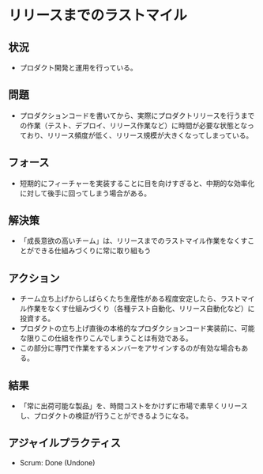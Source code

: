 # リリースまでのラストマイル
## 状況
- プロダクト開発と運用を行っている。

## 問題
- プロダクションコードを書いてから、実際にプロダクトリリースを行うまでの作業（テスト、デプロイ、リリース作業など）に時間が必要な状態となっており、リリース頻度が低く、リリース規模が大きくなってしまっている。

## フォース
- 短期的にフィーチャーを実装することに目を向けすぎると、中期的な効率化に対して後手に回ってしまう場合がある。

## 解決策
- 「成長意欲の高いチーム」は、リリースまでのラストマイル作業をなくすことができる仕組みづくりに常に取り組もう

## アクション
- チーム立ち上げからしばらくたち生産性がある程度安定したら、ラストマイル作業をなくす仕組みづくり（各種テスト自動化、リリース自動化など）に投資する。
- プロダクトの立ち上げ直後の本格的なプロダクションコード実装前に、可能な限りこの仕組を作りこんでしまうことは有効である。
- この部分に専門で作業をするメンバーをアサインするのが有効な場合もある。

## 結果
- 「常に出荷可能な製品」を、時間コストをかけずに市場で素早くリリースし、プロダクトの検証が行うことができるようになる。

## アジャイルプラクティス
- Scrum: Done (Undone)
